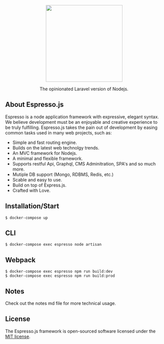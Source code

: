 <p align="center"><a href="#" target="_blank"><img src="https://cdn.shopify.com/s/files/1/0038/8775/9458/files/Logo_PNG_3_410x.png?v=1587634392" width="245"></a></p>
<p align="center">
The opinionated Laravel version of Nodejs.
</p>

## About Espresso.js

Espresso is a node application framework with expressive, elegant syntax. We believe development must be an enjoyable and creative experience to be truly fulfilling. Espresso.js takes the pain out of development by easing common tasks used in many web projects, such as:

- Simple and fast routing engine.
- Builds on the latest web technolgy trends. 
- An MVC framework for Nodejs. 
- A minimal and flexible framework.
- Supports restful Api, Graphql, CMS Adminitration, SPA's and so much more.
- Mutiple DB support (Mongo, RDBMS, Redis, etc.)
- Scable and easy to use.
- Build on top of Express.js. 
- Crafted with Love.

## Installation/Start
    
    $ docker-compose up 
  
## CLI

    $ docker-compose exec espresso node artisan

## Webpack

    $ docker-compose exec espresso npm run build:dev
    $ docker-compose exec espresso npm run build:prod
  
## Notes

Check out the notes md file for more technical usage.

## License

The Espresso.js framework is open-sourced software licensed under the [MIT license](https://opensource.org/licenses/MIT).